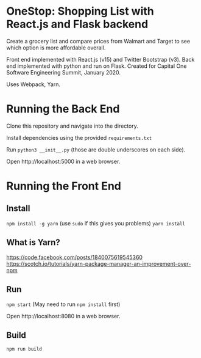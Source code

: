 # OneStop: Shopping List with React.js and Flask backend

Create a grocery list and compare prices from Walmart and Target to see which option is more affordable overall.

Front end implemented with React.js (v15) and Twitter Bootstrap (v3). Back end implemented with python and run on Flask. Created for Capital One Software Engineering Summit, January 2020.

Uses Webpack, Yarn.


# Running the Back End
Clone this repository and navigate into the directory.

Install dependencies using the provided `requirements.txt`

Run `python3 __init__.py` (those are double underscores on each side). 

Open http://localhost:5000 in a web browser.

# Running the Front End

## Install
`npm install -g yarn` (use `sudo` if this gives you problems)
`yarn install`

## What is Yarn?
https://code.facebook.com/posts/1840075619545360
https://scotch.io/tutorials/yarn-package-manager-an-improvement-over-npm

## Run
`npm start` (May need to run `npm install` first)

Open http://localhost:8080 in a web browser.

## Build
`npm run build`
